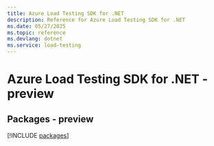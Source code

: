 ```yaml
---
title: Azure Load Testing SDK for .NET
description: Reference for Azure Load Testing SDK for .NET
ms.date: 05/27/2025
ms.topic: reference
ms.devlang: dotnet
ms.service: load-testing
---
```

# Azure Load Testing SDK for .NET - preview
## Packages - preview
[!INCLUDE [packages](load-testing-index.md)]